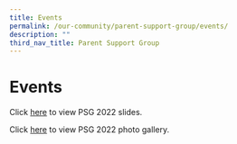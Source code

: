 ```yaml
---
title: Events
permalink: /our-community/parent-support-group/events/
description: ""
third_nav_title: Parent Support Group
---
```

**Events**
==========

Click [here](/files/PSG-PPT-2022.pdf) to view PSG 2022 slides.

Click [here](https://drive.google.com/drive/folders/1JkZe3jOFvRIHp8NeSz6h624EIa_TqBN6?usp=sharing) to view PSG 2022 photo gallery.